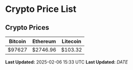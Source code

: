 # Crypto Price List

## Crypto Prices
| Bitcoin | Ethereum | Litecoin |
| ------- | -------- | -------- |
| $97627 | $2746.96 | $103.32 |
**Last Updated:** 2025-02-06 15:33 UTC
**Last Updated:** $DATE$
